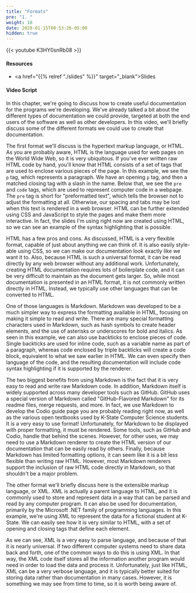 ```yaml
---
title: "Formats"
pre: "1. "
weight: 10
date: 2020-01-15T00:53:26-05:00
hidden: true
---
```


{{< youtube K3HY0snRb08   >}}

#### Resources

* <a href="{{% relref "./slides" %}}" target="_blank">Slides</a>

#### Video Script

In this chapter, we're going to discuss how to create useful documentation for the programs we're developing. We've already talked a bit about the different types of documentation we could provide, targeted at both the end users of the software as well as other developers. In this video, we'll briefly discuss some of the different formats we could use to create that documentation. 

The first format we'll discuss is the hypertext markup language, or HTML. As you are probably aware, HTML is the language used for web pages on the World Wide Web, so it is very ubiquitous. If you've ever written raw HTML code by hand, you'll know that HTML consists of a set of tags that are used to enclose various pieces of the page. In this example, we see the `p` tag, which represents a paragraph. We have an opening `p` tag, and then a matched closing tag with a slash in the name. Below that, we see the `pre` and `code` tags, which are used to represent computer code in a webpage. The `pre` tag is short for "preformatted text", which tells the browser not to adjust the formatting at all. Otherwise, our spacing and tabs may be lost when this text is rendered in a web browser. HTML can be further extended using CSS and JavaScript to style the pages and make them more interactive. In fact, the slides I'm using right now are created using HTML, so we can see an example of the syntax highlighting that is possible. 

HTML has a few pros and cons. As discussed, HTML is a very flexible format, capable of just about anything we can think of. It is also easily style-able using CSS, so we can make our documentation look exactly like we want it to. Also, because HTML is such a universal format, it can be read directly by any web browser without any additional work. Unfortunately, creating HTML documentation requires lots of boilerplate code, and it can be very difficult to maintain as the document gets larger. So, while most documentation is presented in an HTML format, it is not commonly written directly in HTML. Instead, we typically use other languages that can be converted to HTML.

One of those languages is Markdown. Markdown was developed to be a much simpler way to express the formatting available in HTML, focusing on making it simple to read and write. There are many special formatting characters used in Markdown, such as hash symbols to create header elements, and the use of asterisks or underscores for bold and italics. As seen in this example, we can also use backticks to enclose pieces of code. Single backticks are used for inline code, such as a variable name as part of a paragraph, whereas code enclosed by triple backticks will create a code block, equivalent to what we saw earlier in HTML. We can even specify then language of the code, and the resulting documentation will include code syntax highlighting if it is supported by the renderer.

The two biggest benefits from using Markdown is the fact that it is very easy to read and write raw Markdown code. In addition, Markdown itself is widely supported across many developer tools such as GitHub. GitHub uses a special version of Markdown called "GitHub-Flavored Markdown" for its readme files, merge requests, and more. In fact, we use Markdown to develop the Codio guide page you are probably reading right now, as well as the various open textbooks used by K-State Computer Science students. It is a very easy to use format! Unfortunately, for Markdown to be displayed with proper formatting, it must be rendered. Some tools, such as GitHub and Codio, handle that behind the scenes. However, for other uses, we may need to use a Markdown renderer to create the HTML version of our documentation that can be easily read by others. Finally, because Markdown has limited formatting options, it can seem like it is a bit less flexible than writing raw HTML. However, most Markdown renderers support the inclusion of raw HTML code directly in Markdown, so that shouldn't be a major problem.

The other format we'll briefly discuss here is the extensible markup language, or XML. XML is actually a parent language to HTML, and it is commonly used to store and represent data in a way that can be parsed and read by any computer program. It can also be used for documentation, primarily by the Microsoft .NET family of programming languages. In this example, we're using XML to represent the data for a fictional student at K-State. We can easily see how it is very similar to HTML, with a set of opening and closing tags that define each element.

As we can see, XML is a very easy to parse language, and because of that it is nearly universal. If two different computer systems need to share data back and forth, one of the common ways to do this is using XML. In that way, the XML code itself stores all the information another program would need in order to load the data and process it. Unfortunately, just like HTML, XML can be a very verbose language, and it is typically better suited for storing data rather than documentation in many cases. However, it is something we may see from time to time, so it is worth being aware of. 